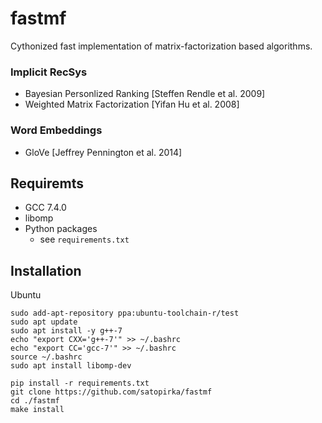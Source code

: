 
# fastmf
Cythonized fast implementation of matrix-factorization based algorithms.

### Implicit RecSys
- Bayesian Personlized Ranking [Steffen Rendle et al. 2009]
- Weighted Matrix Factorization [Yifan Hu et al. 2008]

### Word Embeddings
- GloVe [Jeffrey Pennington et al. 2014]

## Requiremts
- GCC 7.4.0
- libomp
- Python packages
    - see `requirements.txt`

## Installation
Ubuntu
```
sudo add-apt-repository ppa:ubuntu-toolchain-r/test
sudo apt update
sudo apt install -y g++-7
echo "export CXX='g++-7'" >> ~/.bashrc
echo "export CC='gcc-7'" >> ~/.bashrc
source ~/.bashrc
sudo apt install libomp-dev

pip install -r requirements.txt
git clone https://github.com/satopirka/fastmf
cd ./fastmf
make install
```
